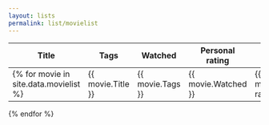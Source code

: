 ```yaml
---
layout: lists
permalink: list/movielist
---
```


| Title | Tags | Watched | Personal rating | Review |
| --- | --- | --- | --- | --- |
{% for movie in site.data.movielist %}| {{ movie.Title }} | {{ movie.Tags }} | {{ movie.Watched }} | {{ movie.Personal rating }} | {{ movie.Review }} |
{% endfor %}